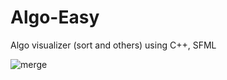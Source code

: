 # Algo-Easy
Algo visualizer (sort and others) using C++, SFML

![merge](https://user-images.githubusercontent.com/83116065/128233405-f9ab1f0a-142e-4752-8d55-e128b5c3d97d.gif)
